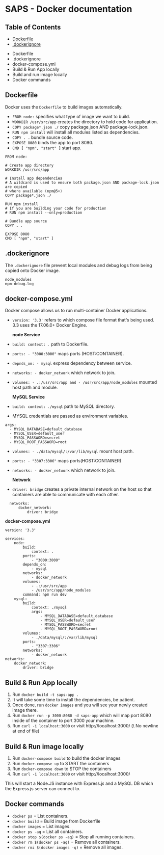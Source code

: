 # SAPS - Docker documentation

## Table of Contents
- [Dockerfile](#dockerfile)
- [.dockerignore](#.dockerignore)
* Dockerfile
* .dockerignore
* docker-compose.yml
* Build & Run App locally
* Build and run image locally
* Docker commands

## Dockerfile
Docker uses the `Dockerfile` to build images automatically.  
* `FROM node:` specifies what type of image we want to build.
* `WORKDIR /usr/src/app` creates the directory to hold code for application.
* `COPY package*.json ./` copy package.json AND package-lock.json.
* `RUN npm install` will install all modules listed as dependencies.
* `COPY . .` bundle source code.
* `EXPOSE 8080` binds the app to port 8080.
* `CMD [ "npm", "start" ]` start app.

```
FROM node:

# Create app directory
WORKDIR /usr/src/app

# Install app dependencies
# A wildcard is used to ensure both package.json AND package-lock.json are copied
# where available (npm@5+)
COPY package*.json ./

RUN npm install
# If you are building your code for production
# RUN npm install --only=production

# Bundle app source
COPY . .

EXPOSE 8080
CMD [ "npm", "start" ]
```

## .dockerignore
The `.dockerignore` file prevent local modules and debug logs from being copied onto Docker image.

```
node_modules
npm-debug.log
```

## docker-compose.yml
Docker compose allows us to run multi-container Docker applications.
* `version: '3.3'` refers to which compose file format that's being used. 3.3 uses the 17.06.0+ Docker Engine.

    **node Service**
*   `build: context: .` path to Dockerfile.
* `ports: - "3000:3000"` maps ports (HOST:CONTAINER).
* `depnds_on: - mysql` express dependency between service.
* `networks: - docker_network` which network to join.
* `volumes: - .:/usr/src/app and - /usr/src/app/node_modules` mounted host path and module.

  **MySQL Service**
* `build: context: ./mysql` path to MySQL directory.
* MYSQL credentials are passed as environment variables.
```
args:
  - MYSQL_DATABASE=default_database
  - MYSQL_USER=default_user
  - MYSQL_PASSWORD=secret
  - MYSQL_ROOT_PASSWORD=root
```
* `volumes: - ./data/mysql/:/var/lib/mysql` mount host path.
* `ports: - "3307:3306"` maps ports(HOST:CONTAINER)
* `networks: - docker_network` which network to join.

  **Network**
* `driver: bridge` creates a private internal network on the host so that containers are able to communicate with each other.
```
  networks:
      docker_network:
          driver: bridge
```

**docker-compose.yml**
```
version: '3.3'

services:
    node:
        build:
            context: .
        ports:
            - "3000:3000"
        depends_on:
            - mysql
        networks:
            - docker_network
        volumes:
            - .:/usr/src/app
            - /usr/src/app/node_modules
        command: npm run dev
    mysql:
        build:
            context: ./mysql
            args:
                - MYSQL_DATABASE=default_database
                - MYSQL_USER=default_user
                - MYSQL_PASSWORD=secret
                - MYSQL_ROOT_PASSWORD=root
        volumes:
            - ./data/mysql/:/var/lib/mysql
        ports:
            - "3307:3306"
        networks:
            - docker_network
networks:
    docker_network:
        driver: bridge

```

## Build & Run App locally
1. Run `docker build -t saps-app .`  	
2. It will take some time to install the dependencies, be patient.
3. Once done, run `docker images` and you will see your newly created image there.
4. Run `docker run -p 3000:8080 -d saps-app` which will map port 8080 inside of the container to port 3000 your machine.
5. Run `curl -i localhost:3000` or visit http://localhost:3000/ (\ No newline at end of file)

## Build & Run image locally
1. Run `docker-compose build` to build the docker images
2. Run `docker-compose up` to START the containers
3. Run `docker-compose down` to STOP the containers
4. Run `curl -i localhost:3000` or visit http://localhost:3000/

This will start a Node.JS instance with Express.js and a MySQL DB which the Express.js server can connect to.

## Docker commands
- `docker ps` = List containers.
- `docker build` = Build image from Dockerfile
- `docker images` = List images.
- `docker ps -aq` = List all containers.
- `docker stop $(docker ps -aq)` = Stop all running containers.
- `docker rm $(docker ps -aq)` = Remove all containers.
- `docker rmi $(docker images -q)` = Remove all images.
